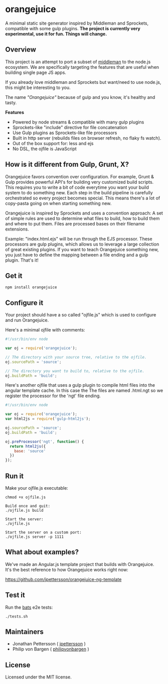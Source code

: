 # orangejuice 

A minimal static site generator inspired by Middleman and Sprockets, compatible with some gulp plugins. **The project is currently very experimental, use it for fun. Things will change.**

## Overview
This project is an attempt to port a subset of [middleman](http://middlemanapp.com) to the node.js ecosystem.
We are specifically targeting the features that are useful when building single page JS apps. <br />

If you already love middleman and Sprockets but want/need to use node.js, this might be interesting to you.

The name *"Orangejuice"* because of gulp and you know, it's healthy and tasty.

**Features**

* Powered by node streams & compatible with many gulp plugins
* Sprockets-like "include" directive for file concatenation
* Use Gulp plugins as Sprockets-like file processors
* Built in http server (rebuilds files on browser refresh, no flaky fs watch).
* Out of the box support for: less and ejs
* No DSL, the ojfile is JavaScript

## How is it different from Gulp, Grunt, X?

Orangejuice favors convention over configuration. For example, Grunt & Gulp provides powerful API's for building very customized build scripts. This requires you to write a bit of code everytime you want your build system to do something new. Each step in the build pipeline is carefully orchestrated so every project becomes special. This means there's a lot of copy-pasta going on when starting something new.

Orangejuice is inspired by Sprockets and uses a convention approach: A set of simple rules are used to determine what files to build, how to build them and where to put them. Files are processed bases on their filename extensions. 

Example: "index.html.ejs" will be run through the EJS processor. These processors are gulp plugins, which allows us to leverage a large collection of great existing plugins. If you want to teach Orangejuice something new, you just have to define the mapping between a file ending and a gulp plugin. That's it!

## Get it
```
npm install orangejuice
```

## Configure it
Your project should have a so called "ojfile.js" which is used to configure and run Orangejuice.

Here's a minimal ojfile with comments:

```JavaScript
#!/usr/bin/env node

var oj = require('orangejuice');

// The directory with your source tree, relative to the ojfile.
oj.sourcePath = 'source';

// The directory you want to build to, relative to the ojfile.
oj.buildPath = 'build';
```

Here's another ojfile that uses a gulp plugin to compile html files into the angular template cache. In this case the The files are named .html.ngt so we register the processor for the 'ngt' file ending.

```JavaScript
#!/usr/bin/env node

var oj = require('orangejuice');
var html2js = require('gulp-html2js');

oj.sourcePath = 'source';
oj.buildPath = 'build';

oj.preProcessor('ngt', function() {
  return html2js({
    base: 'source'
  })
});
```

## Run it

Make your ojfile.js executable:
```
chmod +x ojfile.js
```

```
Build once and quit:
./ojfile.js build

Start the server: 
./ojfile.js

Start the server on a custom port:
./ojfile.js server -p 1111
```

## What about examples?

We've made an Angular.js template project that builds with Orangejuice.<br />
It's the best reference to how Orangejuice works right now:

https://github.com/jpettersson/orangejuice-ng-template

## Test it

Run the [bats](https://github.com/sstephenson/bats) e2e tests:
```
./tests.sh
```

## Maintainers

* Jonathan Pettersson ( [jpettersson](http://github.com/jpettersson) )
* Philip von Bargen ( [philipvonbargen](http://github.com/philipvonbargen) )

## License
Licensed under the MIT license.
